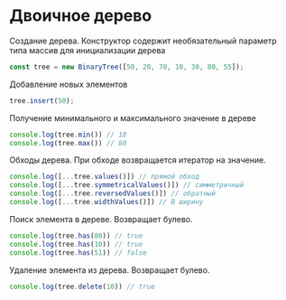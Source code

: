 # Двоичное дерево

Создание дерева. 
Конструктор содержит необязательный параметр типа массив для инициализации дерева
````js
const tree = new BinaryTree([50, 20, 70, 10, 30, 80, 55]);
````

Добавление новых элементов
````js
tree.insert(50);
````

Получение минимального и максимального значение в дереве
````js
console.log(tree.min()) // 10
console.log(tree.max()) // 80
````

Обходы дерева. При обходе возвращается итератор на значение.
````js
console.log([...tree.values()]) // прямой обход
console.log([...tree.symmetricalValues()]) // симметричный
console.log([...tree.reversedValues()]) // обратный
console.log([...tree.widthValues()]) // В ширину
````

Поиск элемента в дереве. Возвращает булево.
````js
console.log(tree.has(80)) // true
console.log(tree.has(10)) // true
console.log(tree.has(51)) // false  
````

Удаление элемента из дерева. Возвращает булево.
````js
console.log(tree.delete(10)) // true
````
